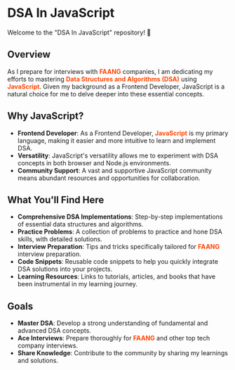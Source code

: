 # DSA In JavaScript

Welcome to the "DSA In JavaScript" repository! 🎉

## Overview

As I prepare for interviews with <span style="color: #ff4500;">**FAANG**</span> companies, I am dedicating my efforts to mastering <span style="color: #ff4500;">**Data Structures and Algorithms (DSA)**</span> using <span style="color: #ff4500;">**JavaScript**</span>. Given my background as a Frontend Developer, JavaScript is a natural choice for me to delve deeper into these essential concepts.

## Why JavaScript?

- **Frontend Developer**: As a Frontend Developer, <span style="color: #ff4500;">**JavaScript**</span> is my primary language, making it easier and more intuitive to learn and implement DSA.
- **Versatility**: JavaScript's versatility allows me to experiment with DSA concepts in both browser and Node.js environments.
- **Community Support**: A vast and supportive JavaScript community means abundant resources and opportunities for collaboration.

## What You'll Find Here

- **Comprehensive DSA Implementations**: Step-by-step implementations of essential data structures and algorithms.
- **Practice Problems**: A collection of problems to practice and hone DSA skills, with detailed solutions.
- **Interview Preparation**: Tips and tricks specifically tailored for <span style="color: #ff4500;">**FAANG**</span> interview preparation.
- **Code Snippets**: Reusable code snippets to help you quickly integrate DSA solutions into your projects.
- **Learning Resources**: Links to tutorials, articles, and books that have been instrumental in my learning journey.

## Goals

- **Master DSA**: Develop a strong understanding of fundamental and advanced DSA concepts.
- **Ace Interviews**: Prepare thoroughly for <span style="color: #ff4500;">**FAANG**</span> and other top tech company interviews.
- **Share Knowledge**: Contribute to the community by sharing my learnings and solutions.

